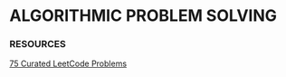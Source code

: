 # ALGORITHMIC PROBLEM SOLVING


### RESOURCES
[75 Curated LeetCode Problems](https://leetcode.com/discuss/general-discussion/460599/blind-75-leetcode-questions)